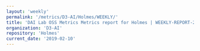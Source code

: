 ```yaml
---
layout: 'weekly'
permalink: '/metrics/D3-AI/Holmes/WEEKLY/'
title: 'DAI Lab OSS Metrics Metrics report for Holmes | WEEKLY-REPORT-2019-02-10'
organization: 'D3-AI'
repository: 'Holmes'
current_date: '2019-02-10'
---
```

